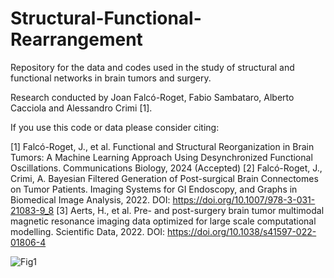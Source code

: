# Structural-Functional-Rearrangement
Repository for the data and codes used in the study of structural and functional networks in brain tumors and surgery. 

Research conducted by Joan Falcó-Roget, Fabio Sambataro, Alberto Cacciola and Alessandro Crimi [1]. 

If you use this code or data please consider citing:

[1] Falcó-Roget, J., et al. Functional and Structural Reorganization in Brain Tumors: A Machine Learning Approach Using Desynchronized Functional Oscillations. Communications Biology, 2024 (Accepted)
[2] Falcó-Roget, J., Crimi, A. Bayesian Filtered Generation of Post-surgical Brain Connectomes on Tumor Patients. Imaging Systems for GI Endoscopy, and Graphs in Biomedical Image Analysis, 2022. DOI: https://doi.org/10.1007/978-3-031-21083-9_8
[3] Aerts, H., et al. Pre- and post-surgery brain tumor multimodal magnetic resonance imaging data optimized for large scale computational modelling. Scientific Data, 2022. DOI: https://doi.org/10.1038/s41597-022-01806-4
 

![Fig1](https://user-images.githubusercontent.com/95430406/201625754-ae8963a1-e0c3-4122-8bcc-4ef94e4cc0b2.jpg)
